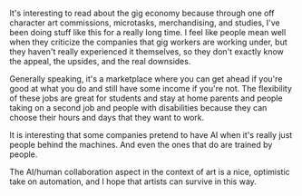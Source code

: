 It's interesting to read about the gig economy because through one off character art commissions, microtasks, merchandising, and studies, I've been doing stuff like this for a really long time. I feel like people mean well when they criticize the companies that gig workers are working under, but they haven't really experienced it themselves, so they don't exactly know the appeal, the upsides, and the real downsides.

Generally speaking, it's a marketplace where you can get ahead if you're good at what you do and still have some income if you're not. The flexibility of these jobs are great for students and stay at home parents and people taking on a second job and people with disabilities because they can choose their hours and days that they want to work. 

It is interesting that some companies pretend to have AI when it's really just people behind the machines. And even the ones that do are trained by people.

The AI/human collaboration aspect in the context of art is a nice, optimistic take on automation, and I hope that artists can survive in this way.
